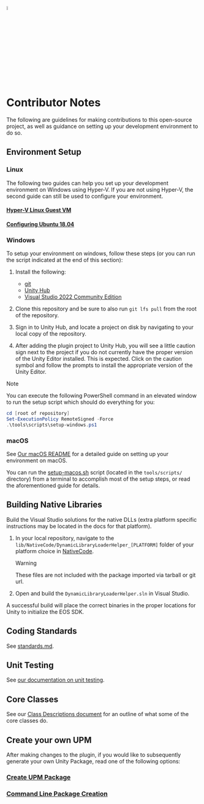 <a href="/com.playeveryware.eos/README.md"><img src="/com.playeveryware.eos/Documentation~/images/PlayEveryWareLogo.gif" alt="Readme" width="5%"/></a>

# Contributor Notes

The following are guidelines for making contributions to this open-source project, as well as guidance on setting up your development environment to do so.

## Environment Setup

### Linux

The following two guides can help you set up your development environment on Windows using Hyper-V. If you are not using Hyper-V, the second guide can still be used to configure your environment.

  #### [Hyper-V Linux Guest VM](/com.playeveryware.eos/Documentation~/dev_env/HyperV_Linux_Guest_VM.md)
  #### [Configuring Ubuntu 18.04](/com.playeveryware.eos/Documentation~/dev_env/Ubuntu_Development_Environment.md)

### Windows

To setup your environment on windows, follow these steps (or you can run the script indicated at the end of this section):

1. Install the following:
    - [git](https://git-scm.com/downloads)
    - [Unity Hub](https://unity.com/download)
    - [Visual Studio 2022 Community Edition](https://visualstudio.microsoft.com/vs/community/)

2. Clone this repository and be sure to also run `git lfs pull` from the root of the repository.

3. Sign in to Unity Hub, and locate a project on disk by navigating to your local copy of the repository.

4. After adding the plugin project to Unity Hub, you will see a little caution sign next to the project if you do not currently have the proper version of the Unity Editor installed. This is expected. Click on the caution symbol and follow the prompts to install the appropriate version of the Unity Editor.

> [!NOTE]
> You can execute the following PowerShell command in an elevated window to run the setup script which should do everything for you:
> ```powershell
> cd [root of repository]
> Set-ExecutionPolicy RemoteSigned -Force
> .\tools\scripts\setup-windows.ps1
> ```

### macOS

See [Our macOS README](/com.playeveryware.eos/Documentation~/macOS/README_macOS.md) for a detailed guide on setting up your environment on macOS.

You can run the [setup-macos.sh](/tools/scripts/setup-macos.sh) script (located in the `tools/scripts/` directory) from a terminal to accomplish most of the setup steps, or read the aforementioned guide for details.

## Building Native Libraries

 Build the Visual Studio solutions for the native DLLs (extra platform specific instructions may be located in the docs for that platform).

1. In your local repository, navigate to the `lib/NativeCode/DynamicLibraryLoaderHelper_[PLATFORM]` folder of your platform choice in [NativeCode](/lib/NativeCode).

   > [!WARNING]
   > These files are not included with the package imported via tarball or git url.

2. Open and build the `DynamicLibraryLoaderHelper.sln` in Visual Studio.

A successful build will place the correct binaries in the proper locations for Unity to initialize the EOS SDK.

## Coding Standards

See [standards.md](/com.playeveryware.eos/Documentation~/standards.md).

## Unit Testing

See [our documentation on unit testing](/com.playeveryware.eos/Documentation~/unit_testing.md).

## Core Classes

See our [Class Descriptions document](/com.playeveryware.eos/Documentation~/class_description.md) for an outline of what some of the core classes do.

## Create your own UPM

After making changes to the plugin, if you would like to subsequently generate your own Unity Package, read one of the following options:

### [Create UPM Package](/com.playeveryware.eos/Documentation~/creating_the_upm_package.md)
### [Command Line Package Creation](/com.playeveryware.eos/Documentation~/command_line_export.md)
